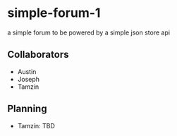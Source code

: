 # simple-forum-1
a simple forum to be powered by a simple json store api
## Collaborators
* Austin
* Joseph
* Tamzin

## Planning
* Tamzin: TBD 
